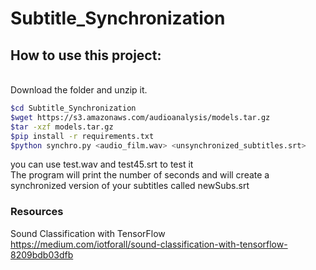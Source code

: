 # Subtitle_Synchronization





## How to use this project: 
\
Download the folder and unzip it.
```bash
$cd Subtitle_Synchronization 
$wget https://s3.amazonaws.com/audioanalysis/models.tar.gz 
$tar -xzf models.tar.gz 
$pip install -r requirements.txt 
$python synchro.py <audio_film.wav> <unsynchronized_subtitles.srt>  
```
you can use test.wav and test45.srt to test it \
The program will print the number of seconds and will create a synchronized version of your subtitles called newSubs.srt


### Resources
Sound Classification with TensorFlow\
https://medium.com/iotforall/sound-classification-with-tensorflow-8209bdb03dfb
